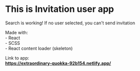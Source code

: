 # This is Invitation user app

Search is working!
If no user selected, you can't send invitation </br>

Made with:</br>
    - React</br>
    - SCSS</br>
    - React content loader (skeleton)</hr>

Link to app: </br>
<b>https://extraordinary-quokka-92b154.netlify.app/</b>

